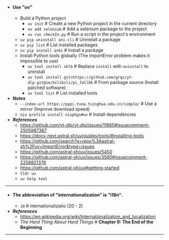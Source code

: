 - #### Use "uv"
    - Build a Python project
        - `uv init` # Create a new Python project in the current directory
        - `uv add selenium` # Add a selenium package to the project
        - `uv run checkIn.py` # Run a script in the project's environment
    - `uv pip uninstall ani-cli` # Uninstall a package
    - `uv pip list` # List installed packages
    - `uv pip install anki` # Install a package
    - Install Python tools globally (The ImportError problem makes it impossible to use)
        - `uv tool install xklb` # Replace `install` with `uninstall` to uninstall
        - `uv tool install git+https://github.com/grqz/yt-dlp.git@ie/bilibili/pi_fallbk` # From package source (Install patched software)
        - `uv tool list` # List installed tools
- ***Notes***
    - `--index-url https://pypi.tuna.tsinghua.edu.cn/simple/` # Use a mirror (Improve download speed)
    - `nix profile install nixpkgs#uv` # Install dependencies
- ***References***
    - https://github.com/yt-dlp/yt-dlp/issues/11665#issuecomment-2505987367
    - https://docs-next.astral.sh/uv/guides/tools/#installing-tools
    - https://github.com/search?q=repo%3Aastral-sh%2Fuv+ImportError&type=issues
    - https://github.com/astral-sh/uv/issues/5450
    - https://github.com/astral-sh/uv/issues/3560#issuecomment-2258821376
    - https://github.com/astral-sh/uv#getting-started
    - `tldr uv`
    - `uv help tool`
- ---
- #### The abbreviation of "internationalization" is "i18n".
    - `18` # nternationalizatio (20 - 2)
- ***References***
    - https://en.wikipedia.org/wiki/Internationalization_and_localization
    - *The Hard Thing About Hard Things* # **Chapter 9: The End of the Beginning**
- ---

